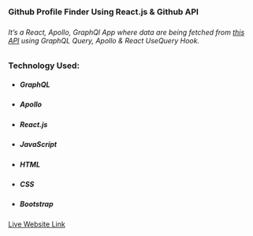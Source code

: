 <h3>Github Profile Finder Using React.js & Github API<h3>

<h6>It’s a React, Apollo, GraphQl App where data are being fetched from <a target="_blank" href="https://graphqlzero.almansi.me/api">this API</a> using GraphQL Query, Apollo & React UseQuery Hook.</h6>

<h3>Technology Used:</h3>
<ul>
    <li>
        <h5>GraphQL</h5>
    </li>
    <li>
        <h5>Apollo</h5>
    </li>
    <li>
        <h5>React.js</h5>
    </li>
    <li>
        <h5>JavaScript</h5>
    </li>
    <li>
        <h5>HTML</h5>
    </li>
    <li>
        <h5>CSS</h5>
    </li>
    <li>
        <h5>Bootstrap</h5>
    </li>
    
    
</ul>
<a target="_blank" href="https://masrursakib-apollo-graphql-app.netlify.app/">Live Website Link</a>
